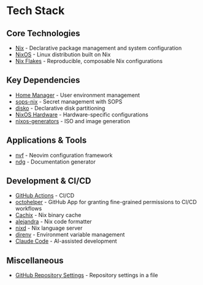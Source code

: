 # Tech Stack

## Core Technologies
- [Nix](https://nix.dev/) - Declarative package management and system configuration
- [NixOS](https://nixos.org/) - Linux distribution built on Nix
- [Nix Flakes](https://nixos.wiki/wiki/Flakes) - Reproducible, composable Nix configurations

## Key Dependencies
- [Home Manager](https://github.com/nix-community/home-manager) - User environment management
- [sops-nix](https://github.com/Mic92/sops-nix) - Secret management with SOPS
- [disko](https://github.com/nix-community/disko) - Declarative disk partitioning
- [NixOS Hardware](https://github.com/NixOS/nixos-hardware) - Hardware-specific configurations
- [nixos-generators](https://github.com/nix-community/nixos-generators) - ISO and image generation

## Applications & Tools
- [nvf](https://github.com/notashelf/nvf) - Neovim configuration framework
- [ndg](https://github.com/feel-co/ndg) - Documentation generator

## Development & CI/CD
- [GitHub Actions](https://github.com/features/actions) - CI/CD
- [octohelper](https://github.com/apps/octohelper) - GitHub App for granting fine-grained permissions to CI/CD workflows
- [Cachix](https://cachix.org/) - Nix binary cache
- [alejandra](https://github.com/kamadorueda/alejandra) - Nix code formatter
- [nixd](https://github.com/nix-community/nixd) - Nix language server
- [direnv](https://direnv.net/) - Environment variable management
- [Claude Code](https://www.anthropic.com/claude-code) - AI-assisted development

## Miscellaneous
- [GitHub Repository Settings](https://github.com/repository-settings/app) - Repository settings in a file